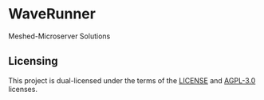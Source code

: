 # WaveRunner
Meshed-Microserver Solutions

## Licensing
This project is dual-licensed under the terms of the [LICENSE](LICENSE) and [AGPL-3.0](LICENSE-AGPL) licenses.

